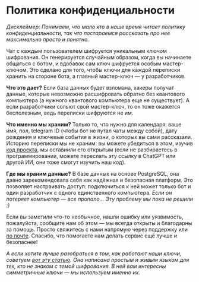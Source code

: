 # Политика конфиденциальности 

_Дисклеймер: Понимаем, что мало кто в наше время читает политику конфиденциальности, так что постараемся рассказать про нее максимально просто и понятно._

Чат с каждым пользователем шифруется уникальным ключом шифрования. Он генерируется случайным образом, когда вы начинаете общаться с ботом, и вдобавок сам ключ шифруется особым мастер-ключом. Это сделано для того, чтобы 
ключи для каждой переписки хранить на стороне бота, а главный мастер-ключ — у разработчиков. 

**Что это дает?** Если база данных будет взломана, хакеры получат данные, которые невозможно расшифровать обратно без квантового компьютера (а нужного квантового компьютера еще не существует). А если разработчики сольют 
свой мастер-ключ, то он тоже окажется бесполезным, ведь переписки шифруются не им. 

**Что именно мы храним?** Только то, что нужно для календаря: ваше имя, пол, telegram ID (чтобы бот не путал чаты между собой), дату рождения и ключевые события в жизни, о которых вы сами рассказали. Историю переписки мы
не храним: вы можете убедиться в этом, изучив [код проекта](https://github.com/subpolare/life-calendar), мы оставиили его открытым (если не разбираетесь в программировании, можете переслать эту ссылку в ChatGPT или другой
ИИ, они тоже смогут изучить наш код). 

**Где мы храним данные?** В базе данных на основе PostgreSQL, она давно зарекомендовала себя как надёжная и безопасная платформ. Это позволяет настраивать доступ: подключиться к ней может только бот и один разработчик с 
одного единственного компьютера. _Если он потеряет компьютер — все пропало... Эту проблему мы пока не решили :)_

Если вы заметили что-то необычное, нашли ошибку или уязвимость, пожалуйста, сообщите нам об этом — мы всегда открыты и благодарны за помощь. Просто свяжитесь с нами напрямую через поддержку или 
[по почте](mailto:nachatoi@list.ru). Спасибо, что помогаете нам делать сервис ещё лучше и безопаснее!

_А если хотите лучше разобраться в том, как работают наши ключи, советуем [вот эту статью](https://vas3k.blog/blog/end_to_end_encryption/). Она написана простым и живым языком для тех, кто не знаком с темой шифрования. 
В ней вам интересны симметричные ключи — мы используем именно их._
